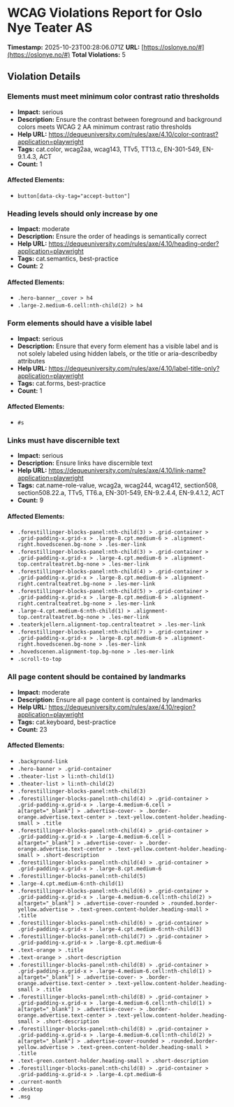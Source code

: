 # WCAG Violations Report for Oslo Nye Teater AS

**Timestamp:** 2025-10-23T00:28:06.071Z
**URL:** [https://oslonye.no/#](https://oslonye.no/#)
**Total Violations:** 5

## Violation Details

### Elements must meet minimum color contrast ratio thresholds

- **Impact:** serious
- **Description:** Ensure the contrast between foreground and background colors meets WCAG 2 AA minimum contrast ratio thresholds
- **Help URL:** https://dequeuniversity.com/rules/axe/4.10/color-contrast?application=playwright
- **Tags:** cat.color, wcag2aa, wcag143, TTv5, TT13.c, EN-301-549, EN-9.1.4.3, ACT
- **Count:** 1

#### Affected Elements:

- `button[data-cky-tag="accept-button"]`

### Heading levels should only increase by one

- **Impact:** moderate
- **Description:** Ensure the order of headings is semantically correct
- **Help URL:** https://dequeuniversity.com/rules/axe/4.10/heading-order?application=playwright
- **Tags:** cat.semantics, best-practice
- **Count:** 2

#### Affected Elements:

- `.hero-banner__cover > h4`
- `.large-2.medium-6.cell:nth-child(2) > h4`

### Form elements should have a visible label

- **Impact:** serious
- **Description:** Ensure that every form element has a visible label and is not solely labeled using hidden labels, or the title or aria-describedby attributes
- **Help URL:** https://dequeuniversity.com/rules/axe/4.10/label-title-only?application=playwright
- **Tags:** cat.forms, best-practice
- **Count:** 1

#### Affected Elements:

- `#s`

### Links must have discernible text

- **Impact:** serious
- **Description:** Ensure links have discernible text
- **Help URL:** https://dequeuniversity.com/rules/axe/4.10/link-name?application=playwright
- **Tags:** cat.name-role-value, wcag2a, wcag244, wcag412, section508, section508.22.a, TTv5, TT6.a, EN-301-549, EN-9.2.4.4, EN-9.4.1.2, ACT
- **Count:** 9

#### Affected Elements:

- `.forestillinger-blocks-panel:nth-child(3) > .grid-container > .grid-padding-x.grid-x > .large-8.cpt.medium-6 > .alignment-right.hovedscenen.bg-none > .les-mer-link`
- `.forestillinger-blocks-panel:nth-child(3) > .grid-container > .grid-padding-x.grid-x > .large-4.cpt.medium-6 > .alignment-top.centralteatret.bg-none > .les-mer-link`
- `.forestillinger-blocks-panel:nth-child(4) > .grid-container > .grid-padding-x.grid-x > .large-8.cpt.medium-6 > .alignment-right.centralteatret.bg-none > .les-mer-link`
- `.forestillinger-blocks-panel:nth-child(5) > .grid-container > .grid-padding-x.grid-x > .large-8.cpt.medium-6 > .alignment-right.centralteatret.bg-none > .les-mer-link`
- `.large-4.cpt.medium-6:nth-child(1) > .alignment-top.centralteatret.bg-none > .les-mer-link`
- `.teaterkjellern.alignment-top.centralteatret > .les-mer-link`
- `.forestillinger-blocks-panel:nth-child(7) > .grid-container > .grid-padding-x.grid-x > .large-8.cpt.medium-6 > .alignment-right.hovedscenen.bg-none > .les-mer-link`
- `.hovedscenen.alignment-top.bg-none > .les-mer-link`
- `.scroll-to-top`

### All page content should be contained by landmarks

- **Impact:** moderate
- **Description:** Ensure all page content is contained by landmarks
- **Help URL:** https://dequeuniversity.com/rules/axe/4.10/region?application=playwright
- **Tags:** cat.keyboard, best-practice
- **Count:** 23

#### Affected Elements:

- `.background-link`
- `.hero-banner > .grid-container`
- `.theater-list > li:nth-child(1)`
- `.theater-list > li:nth-child(2)`
- `.forestillinger-blocks-panel:nth-child(3)`
- `.forestillinger-blocks-panel:nth-child(4) > .grid-container > .grid-padding-x.grid-x > .large-4.medium-6.cell > a[target="_blank"] > .advertise-cover- > .border-orange.advertise.text-center > .text-yellow.content-holder.heading-small > .title`
- `.forestillinger-blocks-panel:nth-child(4) > .grid-container > .grid-padding-x.grid-x > .large-4.medium-6.cell > a[target="_blank"] > .advertise-cover- > .border-orange.advertise.text-center > .text-yellow.content-holder.heading-small > .short-description`
- `.forestillinger-blocks-panel:nth-child(4) > .grid-container > .grid-padding-x.grid-x > .large-8.cpt.medium-6`
- `.forestillinger-blocks-panel:nth-child(5)`
- `.large-4.cpt.medium-6:nth-child(1)`
- `.forestillinger-blocks-panel:nth-child(6) > .grid-container > .grid-padding-x.grid-x > .large-4.medium-6.cell:nth-child(2) > a[target="_blank"] > .advertise-cover-rounded > .rounded.border-yellow.advertise > .text-green.content-holder.heading-small > .title`
- `.forestillinger-blocks-panel:nth-child(6) > .grid-container > .grid-padding-x.grid-x > .large-4.cpt.medium-6:nth-child(3)`
- `.forestillinger-blocks-panel:nth-child(7) > .grid-container > .grid-padding-x.grid-x > .large-8.cpt.medium-6`
- `.text-orange > .title`
- `.text-orange > .short-description`
- `.forestillinger-blocks-panel:nth-child(8) > .grid-container > .grid-padding-x.grid-x > .large-4.medium-6.cell:nth-child(1) > a[target="_blank"] > .advertise-cover- > .border-orange.advertise.text-center > .text-yellow.content-holder.heading-small > .title`
- `.forestillinger-blocks-panel:nth-child(8) > .grid-container > .grid-padding-x.grid-x > .large-4.medium-6.cell:nth-child(1) > a[target="_blank"] > .advertise-cover- > .border-orange.advertise.text-center > .text-yellow.content-holder.heading-small > .short-description`
- `.forestillinger-blocks-panel:nth-child(8) > .grid-container > .grid-padding-x.grid-x > .large-4.medium-6.cell:nth-child(2) > a[target="_blank"] > .advertise-cover-rounded > .rounded.border-yellow.advertise > .text-green.content-holder.heading-small > .title`
- `.text-green.content-holder.heading-small > .short-description`
- `.forestillinger-blocks-panel:nth-child(8) > .grid-container > .grid-padding-x.grid-x > .large-4.cpt.medium-6`
- `.current-month`
- `.desktop`
- `.msg`
